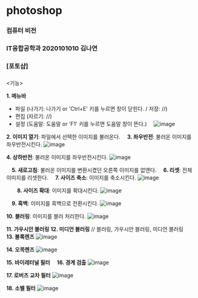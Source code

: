 # photoshop
### 컴퓨터 비전
### IT융합공학과 2020101010 김나연

### [포토샵]
### 
<기능>

**1. 메뉴바**
   - 파일 (나가기: 나가기 or  'Ctrl+E' 키를 누르면 창이 닫힌다.  / 저장: //)
   - 편집 (자르기: //)
   - 설정 (도움말: 도움말 or 'F1' 키를 누르면 도움말 창이 뜬다.) 
   ⠀
![image](https://user-images.githubusercontent.com/94234495/205383309-0f59e6df-0b6b-41cf-a3c7-06e11a507a10.png)
⠀
⠀

**2. 이미지 열기**: 파일에서 선택한 이미지를 불러온다.
⠀
**3. 좌우반전**: 불러온 이미지를 좌우반전시킨다.
![image](https://user-images.githubusercontent.com/94234495/205383774-8c28760a-cbfe-4ebf-8ef6-1e8a2bf16abf.png)
⠀
⠀

**4. 상하반전**: 불러온 이미지를 좌우반전시킨다.
![image](https://user-images.githubusercontent.com/94234495/205383901-0a39d59c-fb01-4304-bd32-d49803e4d22d.png)
⠀

⠀
**5. 새로고침**: 불러온 이미지를 변환시켰던 오른쪽 이미지를 없앤다.
⠀
**6. 리셋**: 전체 이미지를 리셋한다.
⠀
**7. 사이즈 축소**: 이미지를 축소시킨다.
![image](https://user-images.githubusercontent.com/94234495/205386291-3da667cf-2970-47c6-9691-ce19de4fe6be.png)

⠀
⠀
**8. 사이즈 확대**: 이미지를 확대시킨다.
![image](https://user-images.githubusercontent.com/94234495/205386347-12923770-59fc-4bad-ae07-1699484e0399.png)
⠀

⠀
**9. 흑백**: 이미지를 흑백으로 전환시킨다.
![image](https://user-images.githubusercontent.com/94234495/205384380-bcaf326d-378f-4a2f-b94a-41600c97099c.png)
⠀
⠀

**10. 블러링**: 이미지를 블러 처리한다.
![image](https://user-images.githubusercontent.com/94234495/205384539-b82e055f-d4f5-4447-ae86-f3e2078fd596.png)
⠀
⠀

**11. 가우시안 블러링**
**12. 미디언 블러링**
// 블러링, 가우시안 블러링, 미디언 블러링
⠀
**13. 볼록렌즈**
![image](https://user-images.githubusercontent.com/94234495/205384811-d527e51b-3f3f-40f7-af37-7db60c1ed25a.png)
⠀
⠀

**14. 오목렌즈**
![image](https://user-images.githubusercontent.com/94234495/205384852-7e3cddd0-7ce8-40d9-bfeb-97032578ed19.png)
⠀
⠀

**15. 바이레터널 필터**
⠀
**16. 경계 검출**
![image](https://user-images.githubusercontent.com/94234495/205384977-6efe9136-5d49-49f7-a03a-b06f8f5d908a.png)
⠀
⠀

**17. 로버츠 교차 필터**
![image](https://user-images.githubusercontent.com/94234495/205385032-412e0460-9546-478a-ba3d-6b68836d9860.png)
⠀
⠀

**18. 소벨 필터**
![image](https://user-images.githubusercontent.com/94234495/205385094-ba22e6a7-7104-4047-b006-91d2fd0e932d.png)
⠀
⠀
